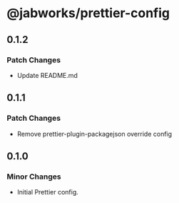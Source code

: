 # @jabworks/prettier-config

## 0.1.2

### Patch Changes

- Update README.md

## 0.1.1

### Patch Changes

- Remove prettier-plugin-packagejson override config

## 0.1.0

### Minor Changes

- Initial Prettier config.
